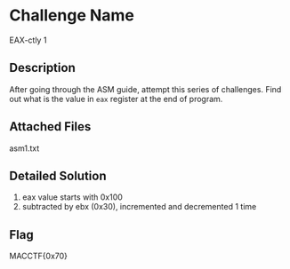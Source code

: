 # Challenge Name
EAX-ctly 1

## Description 
After going through the ASM guide, attempt this series of challenges. Find out what is the value in `eax` register at the end of program.

## Attached Files
asm1.txt

## Detailed Solution
1. eax value starts with 0x100
2. subtracted by ebx (0x30), incremented and decremented 1 time

## Flag
MACCTF{0x70}